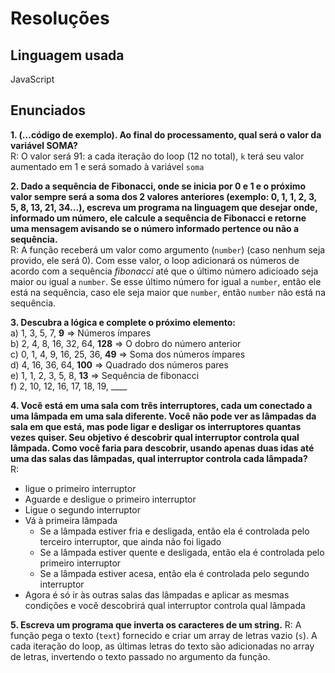 # Resoluções

## Linguagem usada
JavaScript

## Enunciados
**1. (...código de exemplo). Ao final do processamento, qual será o valor da variável SOMA?**\
R: O valor será 91: a cada iteração do loop (12 no total), `k` terá seu valor aumentado em 1 e será somado à variável `soma`

**2. Dado a sequência de Fibonacci, onde se inicia por 0 e 1 e o próximo valor sempre será a soma dos 2 valores anteriores (exemplo: 0, 1, 1, 2, 3, 5, 8, 13, 21, 34...), escreva um programa na linguagem que desejar onde, informado um número, ele calcule a sequência de Fibonacci e retorne uma mensagem avisando se o número informado pertence ou não a sequência.**\
R: A função receberá um valor como argumento (`number`) (caso nenhum seja provido, ele será 0). Com esse valor, o loop adicionará os números de acordo com a sequência _fibonacci_ até que o último número adicioado seja maior ou igual a `number`. Se esse último número for igual a `number`, então ele está na sequência, caso ele seja maior que `number`, então `number` não está na sequência.

**3. Descubra a lógica e complete o próximo elemento:**\
a) 1, 3, 5, 7, **9** => Números ímpares\
b) 2, 4, 8, 16, 32, 64, **128** => O dobro do número anterior\
c) 0, 1, 4, 9, 16, 25, 36, **49** => Soma dos números ímpares\
d) 4, 16, 36, 64, **100** => Quadrado dos números pares\
e) 1, 1, 2, 3, 5, 8, **13** => Sequência de fibonacci\
f) 2, 10, 12, 16, 17, 18, 19, ____

**4. Você está em uma sala com três interruptores, cada um conectado a uma lâmpada em uma sala diferente. Você não pode ver as lâmpadas da sala em que está, mas pode ligar e desligar os interruptores quantas vezes quiser. Seu objetivo é descobrir qual interruptor controla qual lâmpada. Como você faria para descobrir, usando apenas duas idas até uma das salas das lâmpadas, qual interruptor controla cada lâmpada?**\
R: 
- ligue o primeiro interruptor
- Aguarde e desligue o primeiro interruptor
- Ligue o segundo interruptor
- Vá à primeira lâmpada
    - Se a lâmpada estiver fria e desligada, então ela é controlada pelo terceiro interruptor, que ainda não foi ligado
    - Se a lâmpada estiver quente e desligada, então ela é controlada pelo primeiro interruptor
    - Se a lâmpada estiver acesa, então ela é controlada pelo segundo interruptor
- Agora é só ir às outras salas das lâmpadas e aplicar as mesmas condições e você descobrirá qual interruptor controla qual lâmpada

**5. Escreva um programa que inverta os caracteres de um string.**
R: A função pega o texto (`text`) fornecido e criar um array de letras vazio (`s`). A cada iteração do loop, as últimas letras do texto são adicionadas no array de letras, invertendo o texto passado no argumento da função.
